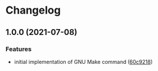 # Changelog

## 1.0.0 (2021-07-08)


### Features

* initial implementation of GNU Make command ([60c9218](https://www.github.com/yacchi/asdf-gnumake/commit/60c9218a92d395f7903bf77f14278426c0767102))
